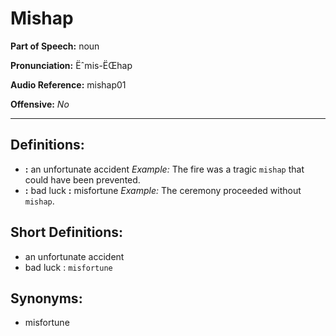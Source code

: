 # Mishap

**Part of Speech:** noun

**Pronunciation:** Ëˆmis-ËŒhap

**Audio Reference:** mishap01

**Offensive:** *No*

---

## Definitions:
- **:** an unfortunate accident 
  *Example:* The fire was a tragic `mishap` that could have been prevented.
- **:** bad luck **:** misfortune 
  *Example:* The ceremony proceeded without `mishap`.

## Short Definitions:
- an unfortunate accident
- bad luck : `misfortune`

## Synonyms:
- misfortune